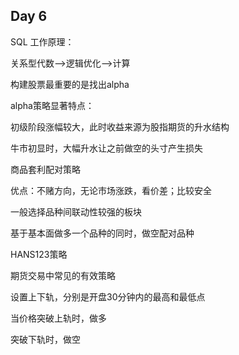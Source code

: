 ## Day 6 

SQL 工作原理：

关系型代数-->逻辑优化-->计算



构建股票最重要的是找出alpha

alpha策略显著特点：

初级阶段涨幅较大，此时收益来源为股指期货的升水结构

牛市初显时，大幅升水让之前做空的头寸产生损失



商品套利配对策略

优点：不赌方向，无论市场涨跌，看价差；比较安全

一般选择品种间联动性较强的板块

基于基本面做多一个品种的同时，做空配对品种



HANS123策略

期货交易中常见的有效策略

设置上下轨，分别是开盘30分钟内的最高和最低点

当价格突破上轨时，做多

突破下轨时，做空







